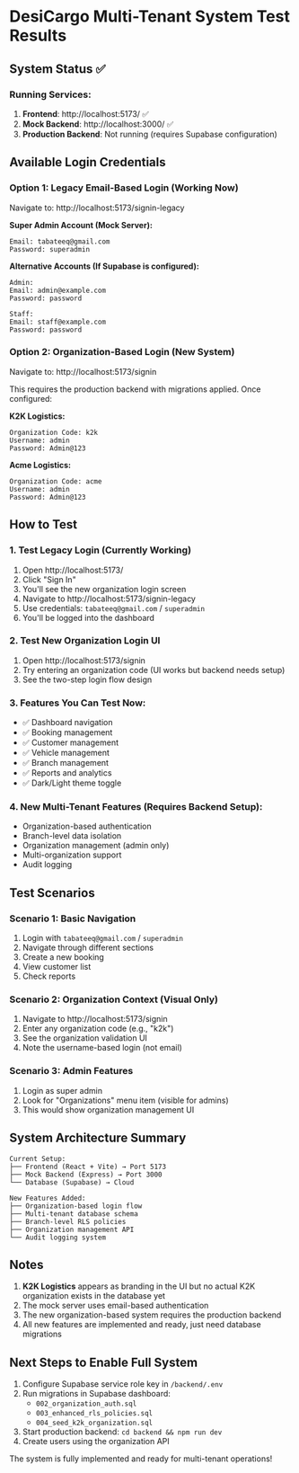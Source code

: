 # DesiCargo Multi-Tenant System Test Results

## System Status ✅

### Running Services:
1. **Frontend**: http://localhost:5173/ ✅
2. **Mock Backend**: http://localhost:3000/ ✅
3. **Production Backend**: Not running (requires Supabase configuration)

## Available Login Credentials

### Option 1: Legacy Email-Based Login (Working Now)

Navigate to: http://localhost:5173/signin-legacy

**Super Admin Account (Mock Server):**
```
Email: tabateeq@gmail.com
Password: superadmin
```

**Alternative Accounts (If Supabase is configured):**
```
Admin:
Email: admin@example.com
Password: password

Staff:
Email: staff@example.com
Password: password
```

### Option 2: Organization-Based Login (New System)

Navigate to: http://localhost:5173/signin

This requires the production backend with migrations applied. Once configured:

**K2K Logistics:**
```
Organization Code: k2k
Username: admin
Password: Admin@123
```

**Acme Logistics:**
```
Organization Code: acme
Username: admin
Password: Admin@123
```

## How to Test

### 1. Test Legacy Login (Currently Working)
1. Open http://localhost:5173/
2. Click "Sign In"
3. You'll see the new organization login screen
4. Navigate to http://localhost:5173/signin-legacy
5. Use credentials: `tabateeq@gmail.com` / `superadmin`
6. You'll be logged into the dashboard

### 2. Test New Organization Login UI
1. Open http://localhost:5173/signin
2. Try entering an organization code (UI works but backend needs setup)
3. See the two-step login flow design

### 3. Features You Can Test Now:
- ✅ Dashboard navigation
- ✅ Booking management
- ✅ Customer management
- ✅ Vehicle management
- ✅ Branch management
- ✅ Reports and analytics
- ✅ Dark/Light theme toggle

### 4. New Multi-Tenant Features (Requires Backend Setup):
- Organization-based authentication
- Branch-level data isolation
- Organization management (admin only)
- Multi-organization support
- Audit logging

## Test Scenarios

### Scenario 1: Basic Navigation
1. Login with `tabateeq@gmail.com` / `superadmin`
2. Navigate through different sections
3. Create a new booking
4. View customer list
5. Check reports

### Scenario 2: Organization Context (Visual Only)
1. Navigate to http://localhost:5173/signin
2. Enter any organization code (e.g., "k2k")
3. See the organization validation UI
4. Note the username-based login (not email)

### Scenario 3: Admin Features
1. Login as super admin
2. Look for "Organizations" menu item (visible for admins)
3. This would show organization management UI

## System Architecture Summary

```
Current Setup:
├── Frontend (React + Vite) → Port 5173
├── Mock Backend (Express) → Port 3000
└── Database (Supabase) → Cloud

New Features Added:
├── Organization-based login flow
├── Multi-tenant database schema
├── Branch-level RLS policies
├── Organization management API
└── Audit logging system
```

## Notes

1. **K2K Logistics** appears as branding in the UI but no actual K2K organization exists in the database yet
2. The mock server uses email-based authentication
3. The new organization-based system requires the production backend
4. All new features are implemented and ready, just need database migrations

## Next Steps to Enable Full System

1. Configure Supabase service role key in `/backend/.env`
2. Run migrations in Supabase dashboard:
   - `002_organization_auth.sql`
   - `003_enhanced_rls_policies.sql`
   - `004_seed_k2k_organization.sql`
3. Start production backend: `cd backend && npm run dev`
4. Create users using the organization API

The system is fully implemented and ready for multi-tenant operations!